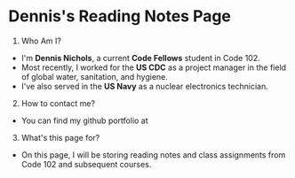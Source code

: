 # Dennis's Reading Notes Page

  1. Who Am I?

  - I'm **Dennis Nichols**, a current **Code Fellows** student in Code 102.
  - Most recently, I worked for the **US CDC** as a project manager in the field of global water, sanitation, and hygiene.
  - I've also served in the **US Navy** as a nuclear electronics technician.
 
  2. How to contact me?
 
  - You can find my github portfolio at [](https://github.com/dennis-nichols)
 
  3. What's this page for?
 
 - On this page, I will be storing reading notes and class assignments from Code 102 and subsequent courses.
 
 
 
 
